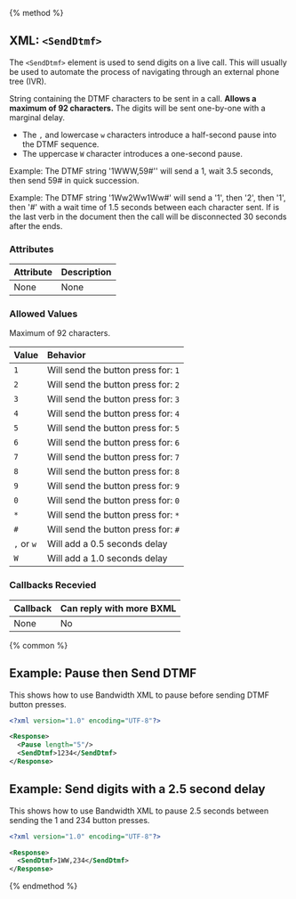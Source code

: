{% method %}
## XML: `<SendDtmf>`
The `<SendDtmf>` element is used to send digits on a live call. This will usually be used to automate the process of navigating through an external phone tree (IVR).

String containing the DTMF characters to be sent in a call. **Allows a maximum of 92 characters.**
The digits will be sent one-by-one with a marginal delay. 

- The `,` and lowercase `w` characters introduce a half-second pause into the DTMF sequence. 
- The uppercase `W` character introduces a one-second pause. 

Example: The DTMF string '1WWW,59#'' will send a 1, wait 3.5 seconds, then send 59# in quick succession.

Example: The DTMF string '1Ww2Ww1Ww#' will send a '1', then '2', then '1', then '#' with a wait time of 1.5 seconds between each character sent. If <SendDtmf> is the last verb in the document then the call will be disconnected 30 seconds after the <SendDtmf> ends.

### Attributes
| Attribute | Description |
|:----------|:------------|
| None      | None        |

### Allowed Values

Maximum of 92 characters.

| Value      | Behavior                            |
|:-----------|:------------------------------------|
| `1`        | Will send the button press for: `1` |
| `2`        | Will send the button press for: `2` |
| `3`        | Will send the button press for: `3` |
| `4`        | Will send the button press for: `4` |
| `5`        | Will send the button press for: `5` |
| `6`        | Will send the button press for: `6` |
| `7`        | Will send the button press for: `7` |
| `8`        | Will send the button press for: `8` |
| `9`        | Will send the button press for: `9` |
| `0`        | Will send the button press for: `0` |
| `*`        | Will send the button press for: `*` |
| `#`        | Will send the button press for: `#` |
| `,` or `w` | Will add a 0.5 seconds delay        |
| `W `       | Will add a 1.0 seconds delay        |

### Callbacks Recevied

| Callback | Can reply with more BXML |
|:---------|:-------------------------|
| None     | No                       |

{% common %}
## Example:  Pause then Send DTMF

This shows how to use Bandwidth XML to pause before sending DTMF button presses.

```XML
<?xml version="1.0" encoding="UTF-8"?>

<Response>
  <Pause length="5"/>
  <SendDtmf>1234</SendDtmf>
</Response>
```

## Example: Send digits with a 2.5 second delay

This shows how to use Bandwidth XML to pause 2.5 seconds between sending the 1 and 234 button presses.

```XML
<?xml version="1.0" encoding="UTF-8"?>

<Response>
  <SendDtmf>1WW,234</SendDtmf>
</Response>
```

{% endmethod %}

